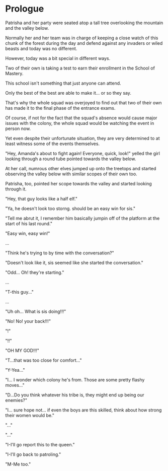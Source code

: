 # Prologue

Patrisha and her party were seated atop a tall tree overlooking the mountain and the valley below.

Normally her and her team was in charge of keeping a close watch of this chunk of the forest during the day and defend against any invaders or wiled beasts and today was no different.

However, today was a bit special in different ways.

Two of their own is taking a test to earn their enrollment in the School of Mastery.

This school isn't something that just anyone can attend.

Only the best of the best are able to make it... or so they say.

That's why the whole squad was overjoyed to find out that two of their own has made it to the final phase of the entrance exams.

Of course, if not for the fact that the squad's absence would cause major issues with the colony, the whole squad would be watching the event in person now.

Yet even despite their unfortunate situation, they are very determined to at least witness some of the events themselves.

"Hey, Amanda's about to fight again! Everyone, quick, look!" yelled the girl looking through a round tube pointed towards the valley below.

At her call, numrous other elves jumped up onto the treetops and started observing the valley below with similar scopes of their own too.

Patrisha, too, pointed her scope towards the valley and started looking through it.

"Hey, that guy looks like a half elf." 

"Ya, he doesn't look too storng. should be an easy win for sis."

"Tell me abrut it, I remember him basically jumpin off of the platform at the start of his last round."

"Easy win, easy win!"

...

"Think he's trying to by time with the conversation?"

"Doesn't look like it, sis seemed like she started the conversation."

"Odd... Oh! they're starting."

...

"T-this guy..."

...

"Uh oh... What is sis doing!!!"

"No! No! your back!!!"

"!"

"!!"

"OH MY GOD!!!"

"T...that was too close for comfort..."

"Y-Yea..."

"I... I wonder which colony he's from. Those are some pretty flashy moves..."

"D...Do you think whatever his tribe is, they might end up being our enemies?"

"I... sure hope not... if even the boys are this skilled, think about how strong their women would be."

"..."

"..."

"I-I'll go report this to the queen."

"I-I'll go back to patroling."

"M-Me too."


